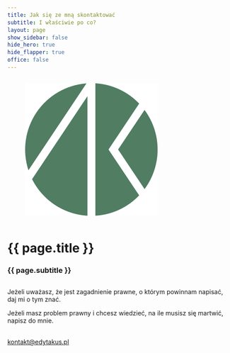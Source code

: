 ```yaml
---
title: Jak się ze mną skontaktować
subtitle: I właściwie po co?
layout: page
show_sidebar: false
hide_hero: true
hide_flapper: true
office: false
---
```


<!--
<div class="columns is-centered">
  <div class="column is-one-third">
    <figure class="image is-one-third">
      <img class="is-rounded" src="/img/autorka.jpg" alt="Placeholder image">
    </figure>
  </div>
</div>
-->

<div class="columns is-centered">
  <div class="column is-one-quarter">
    <figure class="image is-one-quarter">
      <img class="is-rounded" src="/img/logo-green.svg" alt="Placeholder image">
    </figure>
  </div>
</div>

<div class="columns is-centered">
  <div class="column is-full has-text-centered">
    <h1 class="has-text-primary">{{ page.title }}</h1>
    <h3 class="has-text-primary">{{ page.subtitle }}</h3>
  </div>
</div>

<div class="columns is-centered">
  <div class="column is-two-thirds">
  <p>
  Jeżeli uważasz, że jest zagadnienie prawne, o którym powinnam napisać, daj mi o tym znać.
  </p>

  <p>
Jeżeli masz problem prawny i chcesz wiedzieć, na ile musisz się martwić, napisz do mnie.</p>

  <p class="has-text-centered"><br>
<a class="button is-primary is-outlined is-medium" href="mailto:kontakt@edytakus.pl">kontakt@edytakus.pl</a>
  </p>
  </div>
</div>

<br><br><br>
